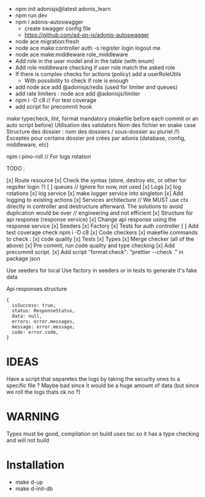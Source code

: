 - npm init adonisjs@latest adonis_learn
- npm run dev
- npm i adonis-autoswagger
  - create swagger config file
  - https://github.com/ad-on-is/adonis-autoswagger
- node ace migration:fresh
- node ace make:controller auth -s register login logout me
- node ace make:middleware role_middleware
- Add role in the user model and in the table (with enum)
- Add role middleware checking if user role match the asked role
- If there is complex checks for actions (policy) add a userRoleUtils
  - With possibility to check if role is enough
- add node ace add @adonisjs/redis (used for limiter and queues)
- add rate limiters : node ace add @adonisjs/limiter
- npm i -D c8 // For test coverage
- add script for precommit hook

make typecheck, lint, format mandatory (makefile before each commit or an auto script before)
Utilisation des validators
Nom des fichier en snake case
Structure des dossier :
nom des dossiers / sous-dossier au pluriel
/!\ Exceptés pour certains dossier pré crées par adonis (database, config, middleware, etc)

npm i pino-roll // For logs rotation

TODO :

[x] Route resource
[x] Check the syntax (store, destroy etc, or other for regsiter login ?)
[ ] queues // Ignore for now, not used
[x] Logs
[x] log rotations
[x] log service
[x] make logger service into singleton
[x] Add logging to existing actions
[x] Services architecture
// We MUST use ctx directly in controller and destructure afterward. The solutions to avoid duplication would be over
// engineering and not efficient
[x] Structure for api response (response service)
[x] Change api response using the response service
[x] Seeders
[x] Factory
[x] Tests for auth controller
[ ] Add test coverage check npm i -D c8
[x] Code checkers
[x] makefile commands to check :
[x] code quality
[x] Tests
[x] Types
[x] Merge checker (all of the above)
[x] Pre commit, run code quality and type checking
[x] Add precommit script.
[x] Add script "format:check": "prettier --check ." in package json

Use seeders for local
Use factory in seeders or in tests to generate it's fake data

Api responses structure

```
{
  isSuccess: true,
  status: ResponseStatus,
  data: null,
  errors: error.messages,
  message: error.message,
  code: error.code,
}
```

# IDEAS

Have a script that separetes the logs by taking the security ones to a specific file ?
Maybe bad since it would be a huge amount of data (but since we roll the logs thats ok no ?)

# WARNING

Types must be good, compilation on build uses tsc so it has a type checking and will not build

# Installation

- make d-up
- make d-init-db
